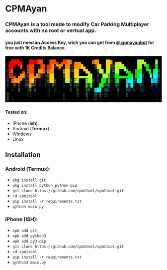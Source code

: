 # CPMAyan

<h3>CPMAyan is a tool made to modify Car Parking Multiplayer accounts with no root or vertual app.</h3>
<h4>you just need an Access Key, wich you can get from <a href="">@cpmayanbot</a> for free with 1K Credits Balance.</h4>

![](./Screenshot_20250214_172434.png)

#### Tested on:

- IPhone (**ish**).
- Android (**Termux**).
- Windows
- Linux

## Installation

### Android (Termux):

- `pkg install git`
- `pkg install python python-pip`
- `git clone https://github.com/cpm1tool/cpm1tool.git`
- `cd cpm1tool`
- `pip install -r requirements.txt`
- `python main.py`

### IPhone (ISH):

- `apk add git`
- `apk add python3`
- `apk add py3-pip`
- `git clone https://github.com/cpm1tool/cpm1tool.git`
- `cd cpm1tool`
- `pip install -r requirements.txt`
- `python3 main.py`
